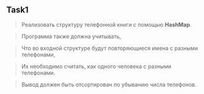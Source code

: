 ## Task1

> Реализовать структуру телефонной книги с помощью **HashMap**.

> Программа также должна учитывать,

> Что во входной структуре будут повторяющиеся имена с разными телефонами,

> Их необходимо считать, как одного человека с разными телефонами.

> Вывод должен быть отсортирован по убыванию числа телефонов.